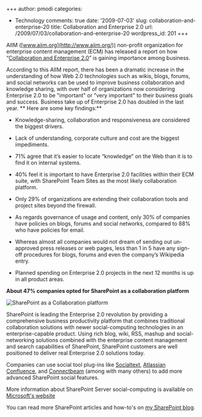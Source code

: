 +++
author: pmodi
categories:
- Technology
comments: true
date: '2009-07-03'
slug: collaboration-and-enterprise-20
title: Collaboration and Enterprise 2.0
url: /2009/07/03/collaboration-and-enterprise-20
wordpress_id: 201
+++


AIIM ([www.aiim.org](http://www.aiim.org/)) non-profit organization for enterprise content management (ECM) has released a report on how “[Collaboration and Enterprise 2.0](http://www.aiim.org/Research/Collaboration-Enterprise20-Research.aspx)” is gaining importance among business.

According to this AIIM report, there has been a dramatic increase in the understanding of how Web 2.0 technologies such as wikis, blogs, forums, and social networks can be used to improve business collaboration and knowledge sharing, with over half of organizations now considering Enterprise 2.0 to be "important" or "very important" to their business goals and success. Business take up of Enterprise 2.0 has doubled in the last year.
**
Here are some key findings:**



	
  * Knowledge-sharing, collaboration and responsiveness are considered the biggest drivers.  
  


	
  * Lack of understanding, corporate culture and cost are the biggest impediments.  
  


	
  * 71% agree that it’s easier to locate “knowledge” on the Web than it is to find it on internal systems.  
  


	
  * 40% feel it is important to have Enterprise 2.0 facilities within their ECM suite, with SharePoint Team Sites as the most likely collaboration platform.  
  


	
  * Only 29% of organizations are extending their collaboration tools and project sites beyond the firewall.  
  


	
  * As regards governance of usage and content, only 30% of companies have policies on blogs, forums and social networks, compared to 88% who have policies for email.

	
  * Whereas almost all companies would not dream of sending out un-approved press releases or web pages, less than 1 in 5 have any sign-off procedures for blogs, forums and even the company’s Wikipedia entry.  
  


	
  * Planned spending on Enterprise 2.0 projects in the next 12 months is up in all product areas. 


**About 47% companies opted for SharePoint as a collaboration platform**

![SharePoint as a Collaboration platform](http://www.praveenmodi.com/SharePoint-Collabration.png)

SharePoint is leading the Enterprise 2.0 revolution by providing a comprehensive business productivity platform that combines traditional collaboration solutions with newer social-computing technologies in an enterprise-capable product. Using rich blog, wiki, RSS, mashup and social-networking solutions combined with the enterprise content management and search capabilities of SharePoint, SharePoint customers are well positioned to deliver real Enterprise 2.0 solutions today.

Companies can use social tool plug-ins like [Socialtext](http://www.socialtext.com), [Atlassian Confluence](http://www.atlassian.com/software/confluence/), and [Connectbeam](http://www.connectbeam.com/) (among with many others) to add more advanced SharePoint social features.

More information about SharePoint Server social-computing is available on [Microsoft's website](http://www.microsoft.com/sharepoint/capabilities/collaboration/overview.mspx)

You can read more SharePoint articles and how-to's on [my SharePoint blog](http://www.praveenmodi.com).

